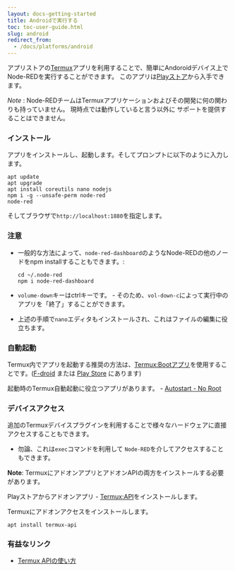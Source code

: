 ```yaml
---
layout: docs-getting-started
title: Androidで実行する
toc: toc-user-guide.html
slug: android
redirect_from:
  - /docs/platforms/android
---
```


アプリストアの[Termux](https://termux.com)アプリを利用することで、簡単にAndoroidデバイス上でNode-REDを実行することができます。
このアプリは[Playストア](https://play.google.com/store/apps/details?id=com.termux&amp;hl=en_GB)から入手できます。

<div class="doc-callout"><em>Note</em> : Node-REDチームはTermuxアプリケーションおよびその開発に何の関わりも持っていません。
現時点では動作していると言う以外に
サポートを提供することはできません。</div>

### インストール

アプリをインストールし、起動します。そしてプロンプトに以下のように入力します。

    apt update
    apt upgrade
    apt install coreutils nano nodejs
    npm i -g --unsafe-perm node-red
    node-red

そしてブラウザで`http://localhost:1880`を指定します。

### 注意

 - 一般的な方法によって、`node-red-dashboard`のようなNode-REDの他のノードをnpm installすることもできます。:

       cd ~/.node-red
       npm i node-red-dashboard

 - `volume-down`キーはctrlキーです。 - そのため、`vol-down-c`によって実行中のアプリを「終了」することができます。
 - 上述の手順で`nano`エディタもインストールされ、これはファイルの編集に役立ちます。

### 自動起動

Termux内でアプリを起動する推奨の方法は、[Termux:Bootアプリ](https://github.com/termux/termux-boot)を使用することです。([F-droid](https://f-droid.org/en/packages/com.termux.boot/) または [Play Store](https://play.google.com/store/apps/details?id=com.termux.boot) にあります)

起動時のTermux自動起動に役立つアプリがあります。 - <a href="https://play.google.com/store/apps/details?id=com.autostart&amp;hl=en_GB">Autostart - No Root</a>

### デバイスアクセス

追加のTermuxデバイスプラグインを利用することで様々なハードウェアに直接アクセスすることもできます。
- 勿論、これは`exec`コマンドを利用して
`Node-RED`を介してアクセスすることもできます。

**Note**: TermuxにアドオンアプリとアドオンAPIの両方をインストールする必要があります。

Playストアからアドオンアプリ - <a href="https://play.google.com/store/apps/details?id=com.termux.api&amp;hl=en">Termux:API</a>をインストールします。

Termuxにアドオンアクセスをインストールします。

    apt install termux-api

### 有益なリンク

 - [Termux APIの使い方](https://wiki.termux.com/wiki/Termux:API)
